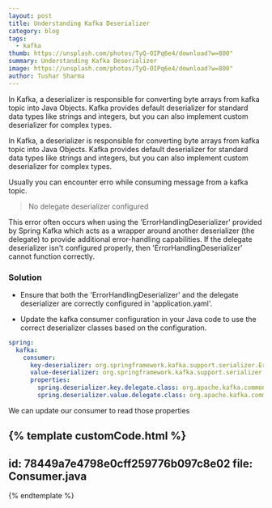 ```yaml
---
layout: post
title: Understanding Kafka Deserializer
category: blog
tags:
  - kafka
thumb: https://unsplash.com/photos/TyQ-OIPq6e4/download?w=800"
summary: Understanding Kafka Deserializer
image: https://unsplash.com/photos/TyQ-OIPq6e4/download?w=800"
author: Tushar Sharma
---
```


In Kafka, a deserializer is responsible for converting byte arrays from kafka topic into Java Objects. Kafka provides default deserializer for standard data types like strings and integers, but you can also implement custom deserializer for complex types.<!-- truncate_here -->

In Kafka, a deserializer is responsible for converting byte arrays from kafka topic into Java Objects. Kafka provides default deserializer for standard data types like strings and integers, but you can also implement custom deserializer for complex types.


Usually you can encounter erro while consuming message from a kafka topic.

> No delegate deserializer configured

This error often occurs when using the 'ErrorHandlingDeserializer' provided by Spring Kafka which acts as a wrapper around another deserializer (the delegate) to provide additional error-handling capabilities. If the delegate deserializer isn't configured properly, then 'ErrorHandlingDeserializer' cannot function correctly.

### Solution

* Ensure that both the 'ErrorHandlingDeserializer' and the delegate deserializer are correctly configured in 'application.yaml'. 

* Update the kafka consumer configuration in your Java code to use the correct deserializer classes based on the configuration. 

```yaml
spring:
  kafka:
    consumer:
      key-deserializer: org.springframework.kafka.support.serializer.ErrorHandlingDeserializer
      value-deserializer: org.springframework.kafka.support.serializer.ErrorHandlingDeserializer
      properties:
        spring.deserializer.key.delegate.class: org.apache.kafka.common.serialization.StringDeserializer
        spring.deserializer.value.delegate.class: org.apache.kafka.common.serialization.StringDeserializer
```

We can update our consumer to read those properties

{% template  customCode.html %}
---
id: 78449a7e4798e0cff259776b097c8e02
file: Consumer.java
---
{% endtemplate %}
